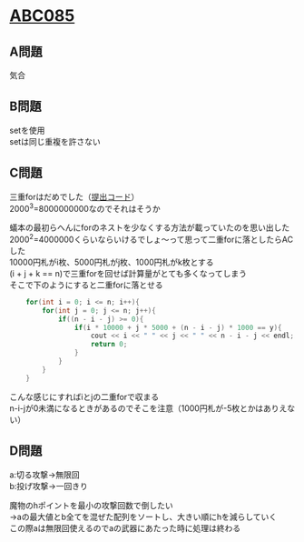 # [ABC085](https://beta.atcoder.jp/contests/abc085)  
  
## A問題  
気合  
    
## B問題  
setを使用  
setは同じ重複を許さない  
  
## C問題  
三重forはだめでした（[提出コード](https://beta.atcoder.jp/contests/abc085/submissions/3059672)）  
2000<sup>3</sup>=8000000000なのでそれはそうか  
  
蟻本の最初らへんにforのネストを少なくする方法が載っていたのを思い出した  
2000<sup>2</sup>=4000000くらいならいけるでしょ～って思って二重forに落としたらACした  
10000円札がi枚、5000円札がj枚、1000円札がk枚とする  
(i + j + k == n)で三重forを回せば計算量がとても多くなってしまう  
そこで下のようにすると二重forに落とせる  
```cpp
    for(int i = 0; i <= n; i++){
        for(int j = 0; j <= n; j++){
            if((n - i - j) >= 0){
                if(i * 10000 + j * 5000 + (n - i - j) * 1000 == y){
                    cout << i << " " << j << " " << n - i - j << endl;
                    return 0;
                }
            }
        }
    }
```  
こんな感じにすればiとjの二重forで収まる  
n-i-jが0未満になるときがあるのでそこを注意（1000円札が-5枚とかはありえない）  
  
## D問題  
a:切る攻撃→無限回  
b:投げ攻撃→一回きり  
  
魔物のhポイントを最小の攻撃回数で倒したい  
→aの最大値とb全てを混ぜた配列をソートし、大きい順にhを減らしていく  
この際aは無限回使えるのでaの武器にあたった時に処理は終わる  